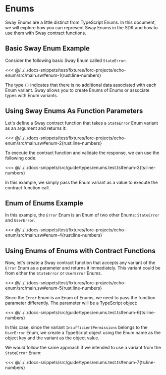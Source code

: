 # Enums

Sway Enums are a little distinct from TypeScript Enums. In this document, we will explore how you can represent Sway Enums in the SDK and how to use them with Sway contract functions.

## Basic Sway Enum Example

Consider the following basic Sway Enum called `StateError`:

<<< @/../../docs-snippets/test/fixtures/forc-projects/echo-enum/src/main.sw#enum-1{rust:line-numbers}

The type `()` indicates that there is no additional data associated with each Enum variant. Sway allows you to create Enums of Enums or associate types with Enum variants.

## Using Sway Enums As Function Parameters

Let's define a Sway contract function that takes a `StateError` Enum variant as an argument and returns it:

<<< @/../../docs-snippets/test/fixtures/forc-projects/echo-enum/src/main.sw#enum-2{rust:line-numbers}

To execute the contract function and validate the response, we can use the following code:

<<< @/../../docs-snippets/src/guide/types/enums.test.ts#enum-3{ts:line-numbers}

In this example, we simply pass the Enum variant as a value to execute the contract function call.

## Enum of Enums Example

In this example, the `Error` Enum is an Enum of two other Enums: `StateError` and `UserError`.

<<< @/../../docs-snippets/test/fixtures/forc-projects/echo-enum/src/main.sw#enum-4{rust:line-numbers}

## Using Enums of Enums with Contract Functions

Now, let's create a Sway contract function that accepts any variant of the `Error` Enum as a parameter and returns it immediately. This variant could be from either the `StateError` or `UserError` Enums.

<<< @/../../docs-snippets/test/fixtures/forc-projects/echo-enum/src/main.sw#enum-5{rust:line-numbers}

Since the `Error` Enum is an Enum of Enums, we need to pass the function parameter differently. The parameter will be a TypeScript object:

<<< @/../../docs-snippets/src/guide/types/enums.test.ts#enum-6{ts:line-numbers}

In this case, since the variant `InsufficientPermissions` belongs to the `UserError` Enum, we create a TypeScript object using the Enum name as the object key and the variant as the object value.

We would follow the same approach if we intended to use a variant from the `StateError` Enum:

<<< @/../../docs-snippets/src/guide/types/enums.test.ts#enum-7{ts:line-numbers}
